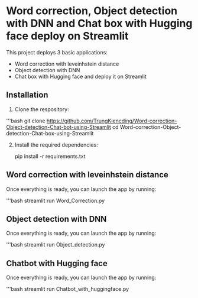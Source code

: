 # Word correction, Object detection with DNN and Chat box with Hugging face deploy on Streamlit

This project deploys 3 basic applications:
- Word correction with leveinhstein distance
- Object detection with DNN
- Chat box with Hugging face
and deploy it on Streamlit

## Installation

1. Clone the respository:

'''bash
    git clone https://github.com/TrungKiencding/Word-correction-Object-detection-Chat-bot-using-Streamlit
    cd Word-correction-Object-detection-Chat-box-using-Streamlit

2. Install the required dependencies:


    pip install -r requirements.txt 

## Word correction with leveinhstein distance
Once everything is ready, you can launch the app by running:

'''bash 
    streamlit run Word_Correction.py

## Object detection with DNN
Once everything is ready, you can launch the app by running:

'''bash
    streamlit run Object_detection.py

## Chatbot with Hugging face
Once everything is ready, you can launch the app by running:

'''bash
    streamlit run Chatbot_with_huggingface.py
